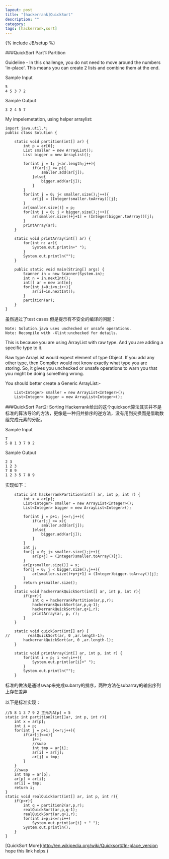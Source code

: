 ```yaml
---
layout: post
title: "[hackerrank]QuickSort"
description: ""
category: 
tags: [hackerrank,sort]
---
```

{% include JB/setup %}

###QuickSort Part1: Partition

Guideline - In this challenge, you do not need to move around the numbers 'in-place'. This means you can create 2 lists and combine them at the end.

Sample Input

	5
	4 5 3 7 2
Sample Output
	
	3 2 4 5 7

My impelemetation, using helper arraylist:
	
	import java.util.*;
	public class Solution {
	
	    static void partition(int[] ar) {
	        int p = ar[0];
	        List smaller = new ArrayList();
	        List bigger = new ArrayList();
	
	        for(int j = 1; j<ar.length;j++){
	            if(ar[j] <= p){
	                smaller.add(ar[j]);
	            }else{
	                bigger.add(ar[j]);
	            }
	        }
	        for(int j = 0; j< smaller.size();j++){
	            ar[j] = (Integer)smaller.toArray()[j];
	        }
	        ar[smaller.size()] = p;
	        for(int j = 0; j < bigger.size();j++){
	            ar[smaller.size()+j+1] = (Integer)bigger.toArray()[j];
	        }
	        printArray(ar);
	    }
	
	    static void printArray(int[] ar) {
	        for(int n: ar){
	            System.out.print(n+" ");
	        }
	        System.out.println("");
	    }
	
	    public static void main(String[] args) {
	        Scanner in = new Scanner(System.in);
	        int n = in.nextInt();
	        int[] ar = new int[n];
	        for(int i=0;i<n;i++){
	            ar[i]=in.nextInt();
	        }
	        partition(ar);
	    }
	}
	
虽然通过了test cases 但是提示有不安全的编译的问题：

	Note: Solution.java uses unchecked or unsafe operations.
	Note: Recompile with -Xlint:unchecked for details.

This is because you are using ArrayList with raw type. And you are adding a specific type to it.

Raw type ArrayList would expect element of type Object. If you add any other type, then Compiler would not know exactly what type you are storing. So, it gives you unchecked or unsafe operations to warn you that you might be doing something wrong.

You should better create a Generic ArrayList:-

        List<Integer> smaller = new ArrayList<Integer>();
        List<Integer> bigger = new ArrayList<Integer>();
        

###QuickSort Part2: Sorting
Hackerrank给出的这个quicksort算法其实并不是标准的算法导论的方法，更像是一种归并排序的逆方法，没有用到交换而是借助数组完成元素的分配。

Sample Input

	7 
	5 8 1 3 7 9 2

Sample Output 

	2 3 
	1 2 3 
	7 8 9 
	1 2 3 5 7 8 9
实现如下：

	    static int hackerrankPartition(int[] ar, int p, int r) {
	        int x = ar[p];
	        List<Integer> smaller = new ArrayList<Integer>();
	        List<Integer> bigger = new ArrayList<Integer>();
	
	        for(int j = p+1; j<=r;j++){
	            if(ar[j] <= x){
	                smaller.add(ar[j]);
	            }else{
	                bigger.add(ar[j]);
	            }
	        }
	        int j;
	        for(j = 0; j< smaller.size();j++){
	            ar[p+j] = (Integer)smaller.toArray()[j];
	        }
	        ar[p+smaller.size()] = x;
	        for(j = 0; j < bigger.size();j++){
	            ar[smaller.size()+p+j+1] = (Integer)bigger.toArray()[j];
	        }
	        return p+smaller.size();
	    }
	    static void hackerrankQuickSort(int[] ar, int p, int r){
	        if(p<r){
	            int q = hackerrankPartition(ar,p,r);
	            hackerrankQuickSort(ar,p,q-1);
	            hackerrankQuickSort(ar,q+1,r);
	            printArray(ar, p, r);
	        }
	    }
	
	    static void quickSort(int[] ar) {
	//        realQuickSort(ar, 0 ,ar.length-1);
	        hackerrankQuickSort(ar, 0 ,ar.length-1);
	    }
	
	    static void printArray(int[] ar, int p, int r) {
	        for(int i = p; i <=r;i++){
	            System.out.print(ar[i]+" ");
	        }
	        System.out.println("");
	    }
标准的做法是通过swap来完成subarry的排序，两种方法在subarray的输出序列上存在差异

以下是标准实现：

    //5 8 1 3 7 9 2 主元为A[p] = 5
    static int partition2(int[]ar, int p, int r){
        int x = ar[p];
        int i = p;
        for(int j = p+1; j<=r;j++){
            if(ar[j]<=x){
                i++;
                //swap
                int tmp = ar[i];
                ar[i] = ar[j];
                ar[j] = tmp;
            }
        }
        //swap
        int tmp = ar[p];
        ar[p] = ar[i];
        ar[i] = tmp;
        return i;
    }
    static void realQuickSort(int[] ar, int p, int r){
        if(p<r){
            int q = partition2(ar,p,r);
            realQuickSort(ar,p,q-1);
            realQuickSort(ar,q+1,r);
            for(int i=p;i<=r;i++)
                System.out.print(ar[i] + " ");
            System.out.println();
        }
    }
[QuickSort More](http://en.wikipedia.org/wiki/Quicksort#In-place_version hope this link helps.)